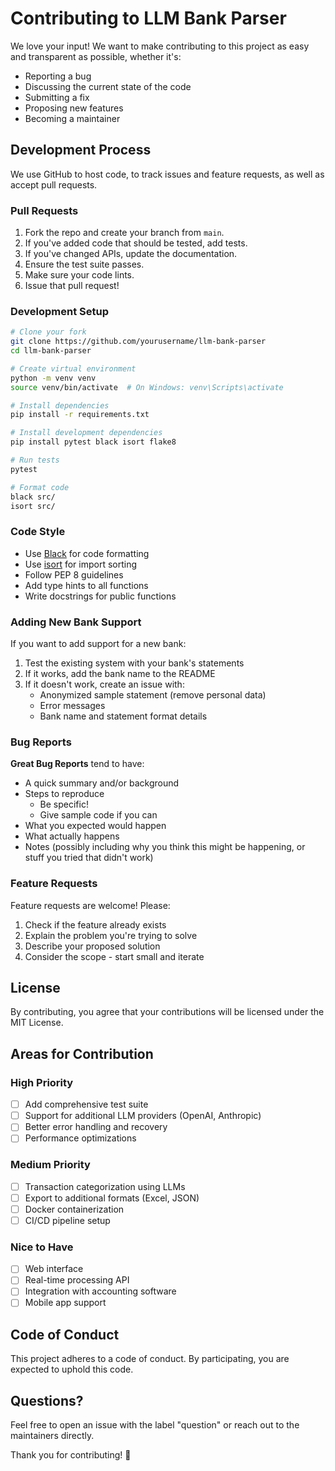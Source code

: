 # Contributing to LLM Bank Parser

We love your input! We want to make contributing to this project as easy and transparent as possible, whether it's:

- Reporting a bug
- Discussing the current state of the code
- Submitting a fix
- Proposing new features
- Becoming a maintainer

## Development Process

We use GitHub to host code, to track issues and feature requests, as well as accept pull requests.

### Pull Requests

1. Fork the repo and create your branch from `main`.
2. If you've added code that should be tested, add tests.
3. If you've changed APIs, update the documentation.
4. Ensure the test suite passes.
5. Make sure your code lints.
6. Issue that pull request!

### Development Setup

```bash
# Clone your fork
git clone https://github.com/yourusername/llm-bank-parser
cd llm-bank-parser

# Create virtual environment
python -m venv venv
source venv/bin/activate  # On Windows: venv\Scripts\activate

# Install dependencies
pip install -r requirements.txt

# Install development dependencies
pip install pytest black isort flake8

# Run tests
pytest

# Format code
black src/
isort src/
```

### Code Style

- Use [Black](https://black.readthedocs.io/) for code formatting
- Use [isort](https://pycqa.github.io/isort/) for import sorting
- Follow PEP 8 guidelines
- Add type hints to all functions
- Write docstrings for public functions

### Adding New Bank Support

If you want to add support for a new bank:

1. Test the existing system with your bank's statements
2. If it works, add the bank name to the README
3. If it doesn't work, create an issue with:
   - Anonymized sample statement (remove personal data)
   - Error messages
   - Bank name and statement format details

### Bug Reports

**Great Bug Reports** tend to have:

- A quick summary and/or background
- Steps to reproduce
  - Be specific!
  - Give sample code if you can
- What you expected would happen
- What actually happens
- Notes (possibly including why you think this might be happening, or stuff you tried that didn't work)

### Feature Requests

Feature requests are welcome! Please:

1. Check if the feature already exists
2. Explain the problem you're trying to solve
3. Describe your proposed solution
4. Consider the scope - start small and iterate

## License

By contributing, you agree that your contributions will be licensed under the MIT License.

## Areas for Contribution

### High Priority
- [ ] Add comprehensive test suite
- [ ] Support for additional LLM providers (OpenAI, Anthropic)
- [ ] Better error handling and recovery
- [ ] Performance optimizations

### Medium Priority
- [ ] Transaction categorization using LLMs
- [ ] Export to additional formats (Excel, JSON)
- [ ] Docker containerization
- [ ] CI/CD pipeline setup

### Nice to Have
- [ ] Web interface
- [ ] Real-time processing API
- [ ] Integration with accounting software
- [ ] Mobile app support

## Code of Conduct

This project adheres to a code of conduct. By participating, you are expected to uphold this code.

## Questions?

Feel free to open an issue with the label "question" or reach out to the maintainers directly.

Thank you for contributing! 🚀